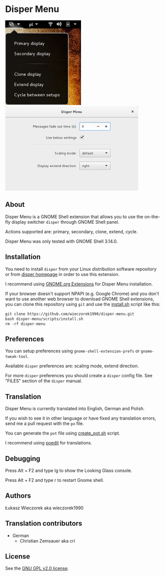 Disper Menu
===========

![Disper Menu](images/disper-menu.png) ![Disper Menu preferences](images/disper-menu-preferences.png)

## About

Disper Menu is a GNOME Shell extension that allows you to use the on-the-fly display switcher `disper` through GNOME Shell panel.

Actions supported are: primary, secondary, clone, extend, cycle.

Disper Menu was only tested with GNOME Shell 3.14.0.

## Installation

You need to install `disper` from your Linux distribution software repository or from [disper homepage](http://willem.engen.nl/projects/disper/) in order to use this extension.

I recommend using [GNOME.org Extensions](https://extensions.gnome.org/extension/884/disper-menu/) for Disper Menu installation.

If your browser doesn't support NPAPI (e.g. Google Chrome) and you don't want to use another web browser to download GNOME Shell extensions, you can clone this repository using `git` and use the [install.sh](scripts/install.sh) script like this:

```shell
git clone https://github.com/wieczorek1990/disper-menu.git
bash disper-menu/scripts/install.sh
rm -rf disper-menu
```

## Preferences
You can setup preferences using `gnome-shell-extension-prefs` or `gnome-tweak-tool`.

Available `disper` preferences are: scaling mode, extend direction.

For more `disper` preferences you should create a `disper` config file. See "FILES" section of the `disper` manual.

## Translation
Disper Menu is currently translated into English, German and Polish.

If you wish to see it in other language or have fixed any translation errors, send me a pull request with the `po` file.

You can generate the `pot` file using [create_pot.sh](scripts/create_pot.sh) script.

I recommend using [poedit](http://poedit.net/) for translations.

## Debugging

Press Alt + F2 and type lg to show the Looking Glass console.

Press Alt + F2 and type r to restart Gnome shell.

## Authors
Łukasz Wieczorek aka wieczorek1990

## Translation contributors
* German
    * Christian Zemsauer aka cri

## License
See the [GNU GPL v2.0 license](LICENSE).
